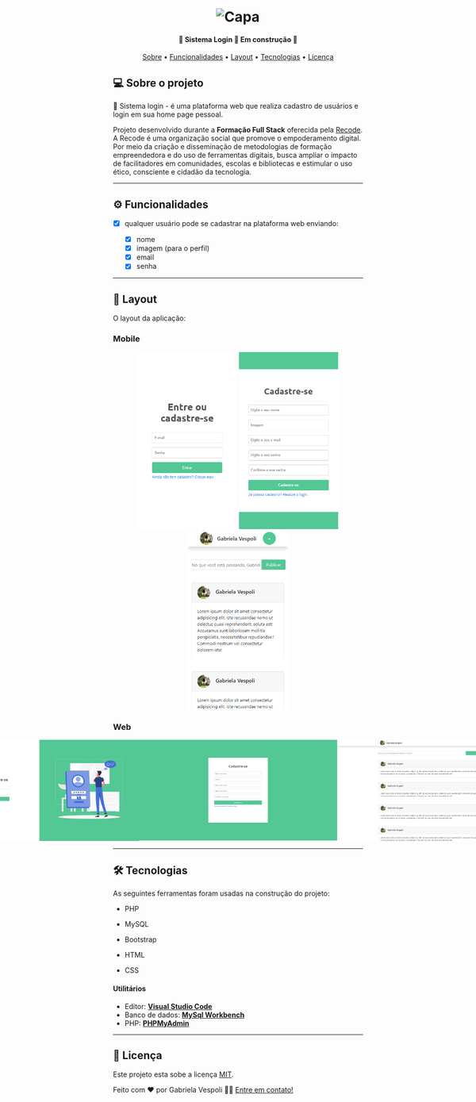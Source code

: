 
</p>
<h1 align="center">
    <img alt="Capa" title="#Sistema-login-index" src="./images.index_web.png" />
</h1>

<h4 align="center"> 
	🚧  Sistema Login 🚀 Em construção  🚧
</h4>

<p align="center">
 <a href="#-sobre-o-projeto">Sobre</a> •
 <a href="#-funcionalidades">Funcionalidades</a> •
 <a href="#-layout">Layout</a> • 
 <a href="#-tecnologias">Tecnologias</a> • 
 <a href="#user-content--licença">Licença</a>
</p>

## 💻 Sobre o projeto

🚀 Sistema login - é uma plataforma web que realiza cadastro de usuários e login em sua home page pessoal.

Projeto desenvolvido durante a **Formação Full Stack** oferecida pela [Recode](https://recode.org.br/).
A Recode é uma organização social que promove o empoderamento digital. Por meio da criação e disseminação de metodologias de formação empreendedora e do uso de ferramentas digitais, busca ampliar o impacto de facilitadores em comunidades, escolas e bibliotecas e estimular o uso ético, consciente e cidadão da tecnologia.

---

## ⚙️ Funcionalidades

- [x] qualquer usuário pode se cadastrar na plataforma web enviando:

  - [x] nome
  - [x] imagem (para o perfil)
  - [x] email
  - [x] senha

---

## 🎨 Layout

O layout da aplicação:

### Mobile

<p align="center">
  <img alt="Sistema-Login" title="#Sistema-Login" src="./images/index_mobile.png" width="200px">

  <img alt="Sistema-Login" title="#Sistema-Login" src="./images/cadastro_mobile.png" width="200px">

  <img alt="Sistema-Login" title="#Sistema-Login" src="./images/home_mobile.png" width="200px">
</p>

### Web

<p align="center" style="display: flex; align-items: flex-start; justify-content: center;">
  <img alt="Sistema-Login" title="#Sistema-Login" src="./images/index_web.png" width="400px">

  <img alt="Sistema-Login" title="#Sistema-Login" src="./images/cadastro_web.png" width="400px">
  
  <img alt="Sistema-Login" title="#Sistema-Login" src="./images/home_web.png" width="400px">
</p>

---

## 🛠 Tecnologias

As seguintes ferramentas foram usadas na construção do projeto:

- PHP

- MySQL

- Bootstrap

- HTML

- CSS

#### **Utilitários**

- Editor: **[Visual Studio Code](https://code.visualstudio.com/)**
- Banco de dados: **[MySql Workbench](https://www.mysql.com/products/workbench/)**
- PHP: **[PHPMyAdmin](https://www.phpmyadmin.net/)**

---

## 📝 Licença

Este projeto esta sobe a licença [MIT](./LICENSE).

Feito com ❤️ por Gabriela Vespoli 👋🏽 [Entre em contato!](https://www.linkedin.com/in/gabihvespoli/)
